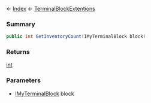 ← [Index](Api-Index) ← [TerminalBlockExtentions](Sandbox.ModAPI.Ingame.TerminalBlockExtentions)

### Summary

```csharp
public int GetInventoryCount(IMyTerminalBlock block)
```

### Returns

[int](System.Int32)

### Parameters

* [IMyTerminalBlock](Sandbox.ModAPI.Ingame.IMyTerminalBlock) block
